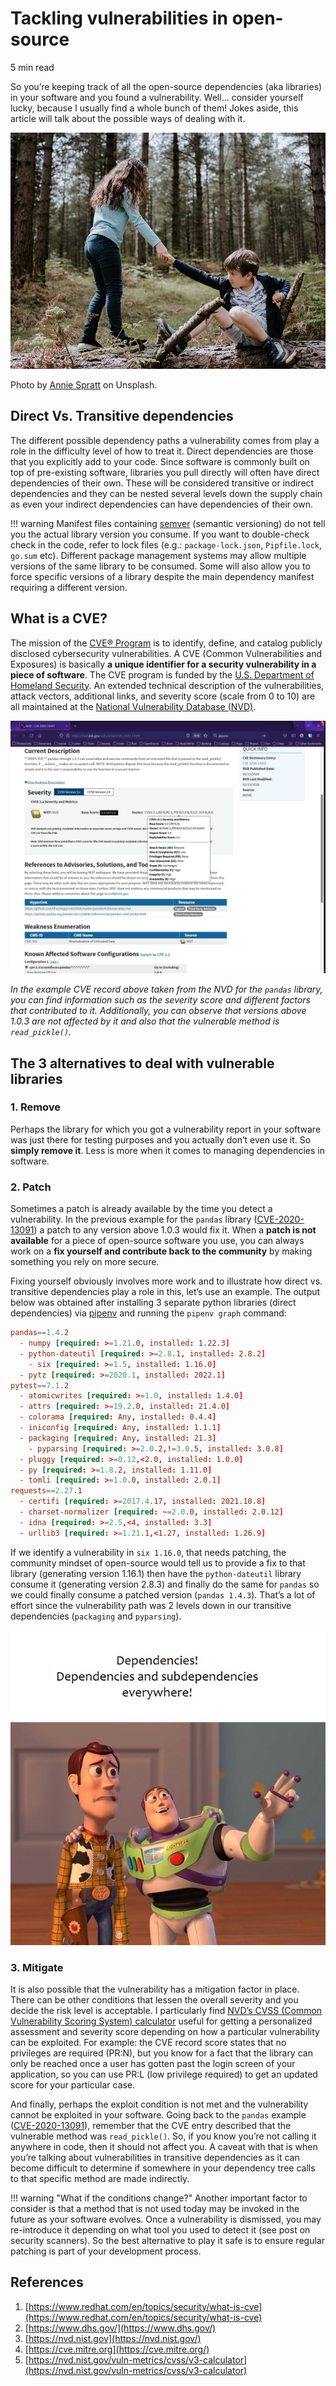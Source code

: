 # Tackling vulnerabilities in open-source
5 min read

So you’re keeping track of all the open-source dependencies (aka libraries) in your software and you found a vulnerability. Well... consider yourself lucky, because I usually find a whole bunch of them! Jokes aside, this article will talk about the possible ways of dealing with it.

![help.jpg](help.jpg)

Photo by [Annie Spratt](https://unsplash.com/@anniespratt?utm_source=unsplash&utm_medium=referral&utm_content=creditCopyText) on Unsplash.

## Direct Vs. Transitive dependencies
The different possible dependency paths a vulnerability comes from play a role in the difficulty level of how to treat it. Direct dependencies are those that you explicitly add to your code. Since software is commonly built on top of pre-existing software, libraries you pull directly will often have direct dependencies of their own. These will be considered transitive or indirect dependencies and they can be nested several levels down the supply chain as even your indirect dependencies can have dependencies of their own.

!!! warning
    Manifest files containing [semver](https://semver.org/) (semantic versioning) do not tell you the actual library version you consume. If you want to double-check check in the code, refer to lock files (e.g.: `package-lock.json`, `Pipfile.lock`, `go.sum` etc). Different package management systems may allow multiple versions of the same library to be consumed. Some will also allow you to force specific versions of a library despite the main dependency manifest requiring a different version.

## What is a CVE?
The mission of the [CVE® Program](https://cve.mitre.org/) is to identify, define, and catalog publicly disclosed cybersecurity vulnerabilities. A CVE (Common Vulnerabilities and Exposures) is basically **a unique identifier for a security vulnerability in a piece of software**. The CVE program is funded by the [U.S. Department of Homeland Security](https://www.dhs.gov/). An extended technical description of the vulnerabilities, attack vectors, additional links, and severity score (scale from 0 to 10) are all maintained at the [National Vulnerability Database (NVD)](https://nvd.nist.gov/). 

![cve-example.png](cve-example.png)

*In the example CVE record above taken from the NVD for the `pandas` library, you can find information such as the severity score and different factors that contributed to it. Additionally, you can observe that versions above 1.0.3 are not affected by it and also that the vulnerable method is `read_pickle()`.*

## The 3 alternatives to deal with vulnerable libraries

### 1. Remove

Perhaps the library for which you got a vulnerability report in your software was just there for testing purposes and you actually don’t even use it. So **simply remove it**. Less is more when it comes to managing dependencies in software.

### 2. Patch

Sometimes a patch is already available by the time you detect a vulnerability. In the previous example for the `pandas` library ([CVE-2020-13091](https://nvd.nist.gov/vuln/detail/CVE-2020-13091)) a patch to any version above 1.0.3 would fix it. When a **patch is not available** for a piece of open-source software you use, you can always work on a **fix yourself and contribute back to the community** by making something you rely on more secure.

Fixing yourself obviously involves more work and to illustrate how direct vs. transitive dependencies play a role in this, let’s use an example. The output below was obtained after installing 3 separate python libraries (direct dependencies) via [pipenv](https://pipenv.pypa.io/en/latest/) and running the `pipenv graph` command:

```toml
pandas==1.4.2
  - numpy [required: >=1.21.0, installed: 1.22.3]
  - python-dateutil [required: >=2.8.1, installed: 2.8.2]
    - six [required: >=1.5, installed: 1.16.0]
  - pytz [required: >=2020.1, installed: 2022.1]
pytest==7.1.2
  - atomicwrites [required: >=1.0, installed: 1.4.0]
  - attrs [required: >=19.2.0, installed: 21.4.0]
  - colorama [required: Any, installed: 0.4.4]
  - iniconfig [required: Any, installed: 1.1.1]
  - packaging [required: Any, installed: 21.3]
    - pyparsing [required: >=2.0.2,!=3.0.5, installed: 3.0.8]
  - pluggy [required: >=0.12,<2.0, installed: 1.0.0]
  - py [required: >=1.8.2, installed: 1.11.0]
  - tomli [required: >=1.0.0, installed: 2.0.1]
requests==2.27.1
  - certifi [required: >=2017.4.17, installed: 2021.10.8]
  - charset-normalizer [required: ~=2.0.0, installed: 2.0.12]
  - idna [required: >=2.5,<4, installed: 3.3]
  - urllib3 [required: >=1.21.1,<1.27, installed: 1.26.9]
```

If we identify a vulnerability in `six 1.16.0`, that needs patching, the community mindset of open-source would tell us to provide a fix to that library (generating version 1.16.1) then have the `python-dateutil` library consume it (generating version 2.8.3) and finally do the same for `pandas` so we could finally consume a patched version (`pandas 1.4.3`). That’s a lot of effort since the vulnerability path was 2 levels down in our transitive dependencies (`packaging` and `pyparsing`).

![dependencies.jpg](dependencies.jpg)

### 3. Mitigate
It is also possible that the vulnerability has a mitigation factor in place. There can be other conditions that lessen the overall severity and you decide the risk level is acceptable. I particularly find [NVD’s CVSS (Common Vulnerability Scoring System) calculator](https://nvd.nist.gov/vuln-metrics/cvss/v3-calculator) useful for getting a personalized assessment and severity score depending on how a particular vulnerability can be exploited. For example: the CVE record score states that no privileges are required (PR:N), but you know for a fact that the library can only be reached once a user has gotten past the login screen of your application, so you can use PR:L (low privilege required) to get an updated score for your particular case.

And finally, perhaps the exploit condition is not met and the vulnerability cannot be exploited in your software. Going back to the `pandas` example ([CVE-2020-13091](https://nvd.nist.gov/vuln/detail/CVE-2020-13091)), remember that the CVE entry described that the vulnerable method was `read_pickle()`. So, if you know you’re not calling it anywhere in code, then it should not affect you. A caveat with that is when you’re talking about vulnerabilities in transitive dependencies as it can become difficult to determine if somewhere in your dependency tree calls to that specific method are made indirectly.

!!! warning "What if the conditions change?"
    Another important factor to consider is that a method that is not used today may be invoked in the future as your software evolves. Once a vulnerability is dismissed, you may re-introduce it depending on what tool you used to detect it (see post on security scanners). So the best alternative to play it safe is to ensure regular patching is part of your development process.

## References

1. [https://www.redhat.com/en/topics/security/what-is-cve](https://www.redhat.com/en/topics/security/what-is-cve)
2. [https://www.dhs.gov/](https://www.dhs.gov/)
3. [https://nvd.nist.gov](https://nvd.nist.gov/)
4. [https://cve.mitre.org](https://cve.mitre.org/)
5. [https://nvd.nist.gov/vuln-metrics/cvss/v3-calculator](https://nvd.nist.gov/vuln-metrics/cvss/v3-calculator)
